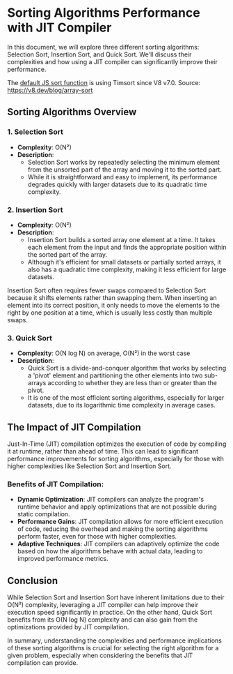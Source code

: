 # Sorting Algorithms Performance with JIT Compiler

In this document, we will explore three different sorting algorithms: Selection Sort, Insertion Sort, and Quick Sort. We'll discuss their complexities and how using a JIT compiler can significantly improve their performance.

The [default JS sort function](https://developer.mozilla.org/en-US/docs/Web/JavaScript/Reference/Global_Objects/Array/sort) is using Timsort since V8 v7.0. Source: https://v8.dev/blog/array-sort

## Sorting Algorithms Overview

### 1. Selection Sort
- **Complexity**: O(N²)
- **Description**: 
  - Selection Sort works by repeatedly selecting the minimum element from the unsorted part of the array and moving it to the sorted part. 
  - While it is straightforward and easy to implement, its performance degrades quickly with larger datasets due to its quadratic time complexity.

### 2. Insertion Sort
- **Complexity**: O(N²)
- **Description**: 
  - Insertion Sort builds a sorted array one element at a time. It takes each element from the input and finds the appropriate position within the sorted part of the array.
  - Although it's efficient for small datasets or partially sorted arrays, it also has a quadratic time complexity, making it less efficient for large datasets.


Insertion Sort often requires fewer swaps compared to Selection Sort because it shifts elements rather than swapping them. When inserting an element into its correct position, it only needs to move the elements to the right by one position at a time, which is usually less costly than multiple swaps.


### 3. Quick Sort
- **Complexity**: O(N log N) on average, O(N²) in the worst case
- **Description**: 
  - Quick Sort is a divide-and-conquer algorithm that works by selecting a 'pivot' element and partitioning the other elements into two sub-arrays according to whether they are less than or greater than the pivot.
  - It is one of the most efficient sorting algorithms, especially for larger datasets, due to its logarithmic time complexity in average cases.

## The Impact of JIT Compilation

Just-In-Time (JIT) compilation optimizes the execution of code by compiling it at runtime, rather than ahead of time. This can lead to significant performance improvements for sorting algorithms, especially for those with higher complexities like Selection Sort and Insertion Sort.

### Benefits of JIT Compilation:
- **Dynamic Optimization**: JIT compilers can analyze the program's runtime behavior and apply optimizations that are not possible during static compilation.
- **Performance Gains**: JIT compilation allows for more efficient execution of code, reducing the overhead and making the sorting algorithms perform faster, even for those with higher complexities.
- **Adaptive Techniques**: JIT compilers can adaptively optimize the code based on how the algorithms behave with actual data, leading to improved performance metrics.

## Conclusion

While Selection Sort and Insertion Sort have inherent limitations due to their O(N²) complexity, leveraging a JIT compiler can help improve their execution speed significantly in practice. On the other hand, Quick Sort benefits from its O(N log N) complexity and can also gain from the optimizations provided by JIT compilation.

In summary, understanding the complexities and performance implications of these sorting algorithms is crucial for selecting the right algorithm for a given problem, especially when considering the benefits that JIT compilation can provide.
